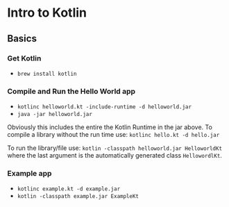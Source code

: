 # Intro to Kotlin

## Basics

### Get Kotlin

* `brew install kotlin`

### Compile and Run the Hello World app

* `kotlinc helloworld.kt -include-runtime -d helloworld.jar`
* `java -jar helloworld.jar`

Obviously this includes the entire the Kotlin Runtime in the jar above. To
compile a library without the run time use:  `kotlinc hello.kt -d hello.jar`

To run the library/file use: `kotlin -classpath helloworld.jar HelloworldKt`
where the last argument is the automatically generated class `HellowordlKt`.

### Example app

* `kotlinc example.kt -d example.jar`
* `kotlin -classpath example.jar ExampleKt`

